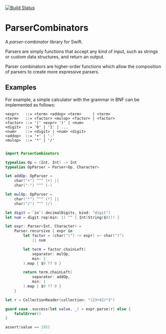 [![Build Status](https://travis-ci.org/turbolent/ParserCombinators.svg?branch=master)](https://travis-ci.org/turbolent/ParserCombinators)

# ParserCombinators

A *parser-combinator* library for Swift. 

Parsers are simply functions that accept any kind of input, such as strings or custom data structures, and return an output.

Parser combinators are higher-order functions which allow the composition of parsers to create more expressive parsers.

## Examples

For example, a simple calculator with the grammar in BNF can be implemented as follows:

```
<expr>   ::= <term> <addop> <term>     | <term>
<term>   ::= <factor> <mulop> <factor> | <factor>
<factor> ::= '(' <expr> ')' | <num>
<digit>  ::= '0' | '1' | ...
<num>    ::= <digit> | <num> <digit>
<addop>  ::= '+' | '-'
<mulop>  ::= '*' | '/'
```

```swift

import ParserCombinators

typealias Op = (Int, Int) -> Int
typealias OpParser = Parser<Op, Character>

let addOp: OpParser =
    char("+") ^^^ (+) ||
    char("-") ^^^ (-)

let mulOp: OpParser =
    char("*") ^^^ (*) ||
    char("/") ^^^ (/)

let digit = `in`(.decimalDigits, kind: "digit")
let num = digit.rep(min: 1) ^^ { Int(String($0))! }

let expr: Parser<Int, Character> =
    Parser.recursive { expr in
        let factor = (char("(") ~> expr) <~ char(")")
            || num

        let term = factor.chainLeft(
            separator: mulOp,
            min: 1
        ).map { $0 ?? 0 }

        return term.chainLeft(
            separator: addOp,
            min: 1
        ).map { $0 ?? 0 }
    }

let r = CollectionReader(collection: "(23+42)*3")

guard case .success(let value, _) = expr.parse(r) else {
    fatalError()
}

assert(value == 195)
```
